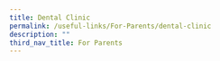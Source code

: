 ```yaml
---
title: Dental Clinic
permalink: /useful-links/For-Parents/dental-clinic
description: ""
third_nav_title: For Parents
---
```

